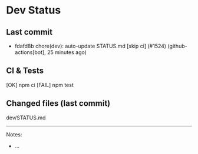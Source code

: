 # Dev Status

## Last commit
- fdafd8b chore(dev): auto-update STATUS.md [skip ci] (#1524) (github-actions[bot], 25 minutes ago)
## CI & Tests
[OK] npm ci
[FAIL] npm test

## Changed files (last commit)
dev/STATUS.md

---
Notes:
- ...
